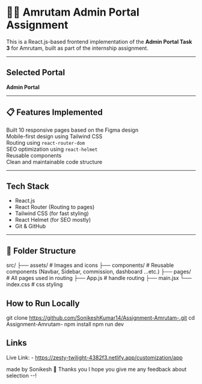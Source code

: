 # 🧑‍💻 Amrutam Admin Portal Assignment

This is a React.js-based frontend implementation of the **Admin Portal Task 3** for Amrutam, built as part of the internship assignment.

---

##  Selected Portal

**Admin Portal**

---

## 📋 Features Implemented

Built 10 responsive pages based on the Figma design  
Mobile-first design using Tailwind CSS  
Routing using `react-router-dom`  
SEO optimization using `react-helmet`  
Reusable components  
Clean and maintainable code structure

---

## Tech Stack

- React.js
- React Router (Routing to pages)
- Tailwind CSS (for fast styling)
- React Helmet (for SEO mostly)
- Git & GitHub 

---

## 📂 Folder Structure

src/
├── assets/ # Images and icons
├── components/ # Reusable components (Navbar, Sidebar, commission, dashboard ...etc.)
├── pages/ # All pages used in routing
├── App.js # handle routing
├── main.jsx 
└── index.css # css styling

## How to Run Locally
git clone https://github.com/SonikeshKumar14/Assignment-Amrutam-.git
cd Assignment-Amrutam-
npm install
npm run dev

## Links
Live Link: - https://zesty-twilight-4382f3.netlify.app/customization/app

made by Sonikesh
🙏 Thanks you I hope you give me any feedback about selection  --!
